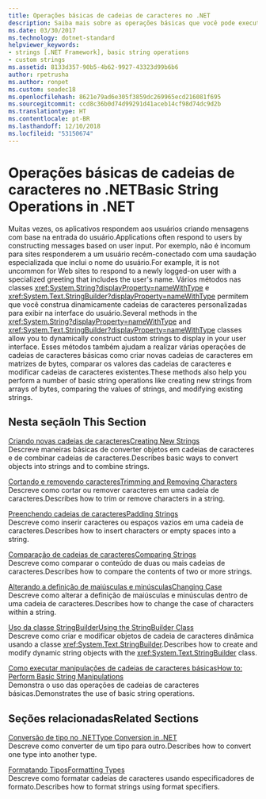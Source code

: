 ```yaml
---
title: Operações básicas de cadeias de caracteres no .NET
description: Saiba mais sobre as operações básicas que você pode executar em cadeias de caracteres.
ms.date: 03/30/2017
ms.technology: dotnet-standard
helpviewer_keywords:
- strings [.NET Framework], basic string operations
- custom strings
ms.assetid: 8133d357-90b5-4b62-9927-43323d99b6b6
author: rpetrusha
ms.author: ronpet
ms.custom: seadec18
ms.openlocfilehash: 8621e79ad6e305f3859dc269965ecd216081f695
ms.sourcegitcommit: ccd8c36b0d74d99291d41aceb14cf98d74dc9d2b
ms.translationtype: HT
ms.contentlocale: pt-BR
ms.lasthandoff: 12/10/2018
ms.locfileid: "53150674"
---
```

# <a name="basic-string-operations-in-net"></a><span data-ttu-id="a62e4-103">Operações básicas de cadeias de caracteres no .NET</span><span class="sxs-lookup"><span data-stu-id="a62e4-103">Basic String Operations in .NET</span></span>
<span data-ttu-id="a62e4-104">Muitas vezes, os aplicativos respondem aos usuários criando mensagens com base na entrada do usuário.</span><span class="sxs-lookup"><span data-stu-id="a62e4-104">Applications often respond to users by constructing messages based on user input.</span></span> <span data-ttu-id="a62e4-105">Por exemplo, não é incomum para sites responderem a um usuário recém-conectado com uma saudação especializada que inclui o nome do usuário.</span><span class="sxs-lookup"><span data-stu-id="a62e4-105">For example, it is not uncommon for Web sites to respond to a newly logged-on user with a specialized greeting that includes the user's name.</span></span> <span data-ttu-id="a62e4-106">Vários métodos nas classes <xref:System.String?displayProperty=nameWithType> e <xref:System.Text.StringBuilder?displayProperty=nameWithType> permitem que você construa dinamicamente cadeias de caracteres personalizadas para exibir na interface do usuário.</span><span class="sxs-lookup"><span data-stu-id="a62e4-106">Several methods in the <xref:System.String?displayProperty=nameWithType> and <xref:System.Text.StringBuilder?displayProperty=nameWithType> classes allow you to dynamically construct custom strings to display in your user interface.</span></span> <span data-ttu-id="a62e4-107">Esses métodos também ajudam a realizar várias operações de cadeias de caracteres básicas como criar novas cadeias de caracteres em matrizes de bytes, comparar os valores das cadeias de caracteres e modificar cadeias de caracteres existentes.</span><span class="sxs-lookup"><span data-stu-id="a62e4-107">These methods also help you perform a number of basic string operations like creating new strings from arrays of bytes, comparing the values of strings, and modifying existing strings.</span></span>  
  
## <a name="in-this-section"></a><span data-ttu-id="a62e4-108">Nesta seção</span><span class="sxs-lookup"><span data-stu-id="a62e4-108">In This Section</span></span>  
 [<span data-ttu-id="a62e4-109">Criando novas cadeias de caracteres</span><span class="sxs-lookup"><span data-stu-id="a62e4-109">Creating New Strings</span></span>](../../../docs/standard/base-types/creating-new.md)  
 <span data-ttu-id="a62e4-110">Descreve maneiras básicas de converter objetos em cadeias de caracteres e de combinar cadeias de caracteres.</span><span class="sxs-lookup"><span data-stu-id="a62e4-110">Describes basic ways to convert objects into strings and to combine strings.</span></span>  
  
 [<span data-ttu-id="a62e4-111">Cortando e removendo caracteres</span><span class="sxs-lookup"><span data-stu-id="a62e4-111">Trimming and Removing Characters</span></span>](../../../docs/standard/base-types/trimming.md)  
 <span data-ttu-id="a62e4-112">Descreve como cortar ou remover caracteres em uma cadeia de caracteres.</span><span class="sxs-lookup"><span data-stu-id="a62e4-112">Describes how to trim or remove characters in a string.</span></span>  
  
 [<span data-ttu-id="a62e4-113">Preenchendo cadeias de caracteres</span><span class="sxs-lookup"><span data-stu-id="a62e4-113">Padding Strings</span></span>](../../../docs/standard/base-types/padding.md)  
 <span data-ttu-id="a62e4-114">Descreve como inserir caracteres ou espaços vazios em uma cadeia de caracteres.</span><span class="sxs-lookup"><span data-stu-id="a62e4-114">Describes how to insert characters or empty spaces into a string.</span></span>  
  
 [<span data-ttu-id="a62e4-115">Comparação de cadeias de caracteres</span><span class="sxs-lookup"><span data-stu-id="a62e4-115">Comparing Strings</span></span>](../../../docs/standard/base-types/comparing.md)  
 <span data-ttu-id="a62e4-116">Descreve como comparar o conteúdo de duas ou mais cadeias de caracteres.</span><span class="sxs-lookup"><span data-stu-id="a62e4-116">Describes how to compare the contents of two or more strings.</span></span>  
  
 [<span data-ttu-id="a62e4-117">Alterando a definição de maiúsculas e minúsculas</span><span class="sxs-lookup"><span data-stu-id="a62e4-117">Changing Case</span></span>](../../../docs/standard/base-types/changing-case.md)  
 <span data-ttu-id="a62e4-118">Descreve como alterar a definição de maiúsculas e minúsculas dentro de uma cadeia de caracteres.</span><span class="sxs-lookup"><span data-stu-id="a62e4-118">Describes how to change the case of characters within a string.</span></span>  
  
 [<span data-ttu-id="a62e4-119">Uso da classe StringBuilder</span><span class="sxs-lookup"><span data-stu-id="a62e4-119">Using the StringBuilder Class</span></span>](../../../docs/standard/base-types/stringbuilder.md)  
 <span data-ttu-id="a62e4-120">Descreve como criar e modificar objetos de cadeia de caracteres dinâmica usando a classe <xref:System.Text.StringBuilder>.</span><span class="sxs-lookup"><span data-stu-id="a62e4-120">Describes how to create and modify dynamic string objects with the <xref:System.Text.StringBuilder> class.</span></span>  
  
 [<span data-ttu-id="a62e4-121">Como executar manipulações de cadeias de caracteres básicas</span><span class="sxs-lookup"><span data-stu-id="a62e4-121">How to: Perform Basic String Manipulations</span></span>](../../../docs/standard/base-types/basic-manipulations.md)  
 <span data-ttu-id="a62e4-122">Demonstra o uso das operações de cadeias de caracteres básicas.</span><span class="sxs-lookup"><span data-stu-id="a62e4-122">Demonstrates the use of basic string operations.</span></span>  
  
## <a name="related-sections"></a><span data-ttu-id="a62e4-123">Seções relacionadas</span><span class="sxs-lookup"><span data-stu-id="a62e4-123">Related Sections</span></span>  
 [<span data-ttu-id="a62e4-124">Conversão de tipo no .NET</span><span class="sxs-lookup"><span data-stu-id="a62e4-124">Type Conversion in .NET</span></span>](../../../docs/standard/base-types/type-conversion.md)  
 <span data-ttu-id="a62e4-125">Descreve como converter de um tipo para outro.</span><span class="sxs-lookup"><span data-stu-id="a62e4-125">Describes how to convert one type into another type.</span></span>  
  
 [<span data-ttu-id="a62e4-126">Formatando Tipos</span><span class="sxs-lookup"><span data-stu-id="a62e4-126">Formatting Types</span></span>](../../../docs/standard/base-types/formatting-types.md)  
 <span data-ttu-id="a62e4-127">Descreve como formatar cadeias de caracteres usando especificadores de formato.</span><span class="sxs-lookup"><span data-stu-id="a62e4-127">Describes how to format strings using format specifiers.</span></span>
